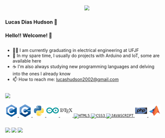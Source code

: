 <img align="right" width="250px" style="margin-top:-20px" src="https://i.ibb.co/p1Z36b6/eu-avatoon-removebg-preview.png">

### Lucas Dias Hudson 🏐
### Hello!! Welcome! 👋
##
- 👷‍♂️ I am currently graduating in electrical engineering at UFJF
- 🤖 In my spare time, I usually do projects with Arduino and IoT, some are available here
- ☕ I'm also always studying new programming languages and delving into the ones I already know
- 📫 How to reach me: lucashudson2002@gmail.com
##

<div dsplay="inline-block">
<div align="left">
    <a href="https://github.com/lucashudson2002">
    <img height="180px" src="https://github-readme-stats.vercel.app/api/top-langs/?username=lucashudson2002&layout=compact&langs_count=7&theme=dracula"/>
</div>
<div align="left"><br>
    <code><img width="40px" src="https://raw.githubusercontent.com/devicons/devicon/master/icons/c/c-original.svg" title = "C"/></code>
    <code><img width="40px" src="https://raw.githubusercontent.com/devicons/devicon/master/icons/cplusplus/cplusplus-original.svg" title = "C++"/></code>
    <code><img width="40px" src="https://raw.githubusercontent.com/devicons/devicon/master/icons/python/python-original.svg" title = "PYTHON"/></code>
    <code><img width="40px" src="https://raw.githubusercontent.com/devicons/devicon/master/icons/arduino/arduino-original.svg" title = "ARDUINO"/></code>
    <code><img width="40px" src="https://raw.githubusercontent.com/devicons/devicon/master/icons/latex/latex-original.svg" title = "LATEX"/></code>
    <code><img width="40px" src="https://cdn.jsdelivr.net/gh/devicons/devicon/icons/html5/html5-original-wordmark.svg" title = "HTML5"/></code>
    <code><img width="40px" src="https://cdn.jsdelivr.net/gh/devicons/devicon/icons/css3/css3-original-wordmark.svg" title = "CSS3"/></code>
    <code><img width="40px" src="https://cdn.jsdelivr.net/gh/devicons/devicon/icons/javascript/javascript-original.svg" title = "JAVASCRIPT"/></code>
    <code><img width="40px" src="https://raw.githubusercontent.com/devicons/devicon/master/icons/php/php-original.svg" title = "PHP"/></code>
    <code><img width="40px" src="https://raw.githubusercontent.com/devicons/devicon/master/icons/matlab/matlab-original.svg" title = "MATLAB"/></code>
</div>
</div>

##

<div>
    <a href="https://www.instagram.com/lucas_hudson/" target="_blank"><img src="https://img.shields.io/badge/-Instagram-%23E4405F?style=for-the-badge&logo=instagram&logoColor=white" target="_blank"></a>
    <a href="https://www.linkedin.com/in/lucas-hudson-mg" target="_blank"><img src="https://img.shields.io/badge/-LinkedIn-%230077B5?style=for-the-badge&logo=linkedin&logoColor=white" target="_blank"></a>
    <a href = "https://github.com/lucashudson2002"><img src="https://img.shields.io/badge/-GitHub-%23333?style=for-the-badge&logo=github&logoColor=white" target="_blank"></a>
</div>
